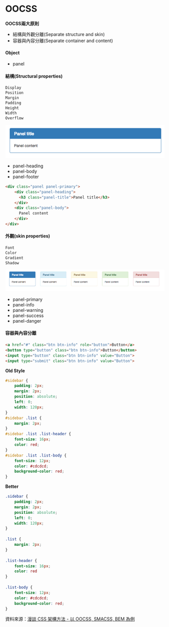 # OOCSS

**OOCSS兩大原則**

* 結構與外觀分離(Separate structure and skin)
* 容器與內容分離(Separate container and content)

#### Object

* panel

#### 結構(Structural properties)

```
Display
Position
Margin
Padding
Height
Width
Overflow
```

![](assets/panel.png)

* panel-heading
* panel-body
* panel-footer

```html
<div class="panel panel-primary">
    <div class="panel-heading">
      <h3 class="panel-title">Panel title</h3>
    </div>
    <div class="panel-body">
      Panel content
    </div>
</div>
```

#### 外觀(skin properties)

```
Font
Color
Gradient
Shadow
```

![](assets/panel2.png)

* panel-primary
* panel-info
* panel-warning
* panel-success
* panel-danger

#### 容器與內容分離

```html
<a href="#" class="btn btn-info" role="button">Button</a>
<button type="button" class="btn btn-info">Button</button>
<input type="button" class="btn btn-info" value="Button">
<input type="submit" class="btn btn-info" value="Button">
```

**Old Style**

```css
#sidebar {
    padding: 2px;
    margin: 2px;
    position: absolute;
    left: 0;
    width: 120px;
}
#sidebar .list {
    margin: 2px;
}
#sidebar .list .list-header {
    font-size: 16px;
    color: red;
}
#sidebar .list .list-body {
    font-size: 12px;
    color: #cdcdcd;
    background-color: red;
}
```

**Better**

```css
.sidebar {
    padding: 2px;
    margin: 2px;
    position: absolute;
    left: 0;
    width: 120px;
}
 
.list {
    margin: 2px;
}
 
.list-header {
    font-size: 16px;
    color: red
}
 
.list-body {
    font-size: 12px;
    color: #cdcdcd;
    background-color: red;
}
```


資料來源：[漫談 CSS 架構方法 - 以 OOCSS, SMACSS, BEM 為例](http://www.slideshare.net/kurotanshi/css-oocss-smacss-bem)